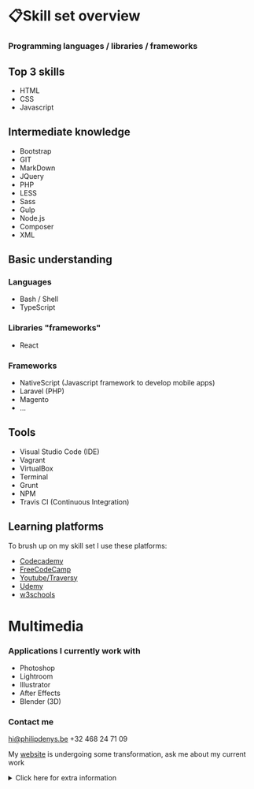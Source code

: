 # 📋Skill set overview 
### Programming languages / libraries / frameworks

## Top 3 skills
- HTML
- CSS
- Javascript

## Intermediate knowledge
- Bootstrap
- GIT
- MarkDown
- JQuery
- PHP 
- LESS
- Sass
- Gulp
- Node.js
- Composer
- XML

## Basic understanding
### Languages
- Bash / Shell
- TypeScript

### Libraries "frameworks"
- React

### Frameworks
- NativeScript (Javascript framework to develop mobile apps)
- Laravel (PHP)
- Magento
- ...

## Tools
- Visual Studio Code (IDE)
- Vagrant
- VirtualBox
- Terminal
- Grunt
- NPM
- Travis CI (Continuous Integration)

## Learning platforms
To brush up on my skill set I use these platforms:
- [Codecademy](https://www.codecademy.com/users/philipdenys/achievements)
- [FreeCodeCamp](https://www.freecodecamp.org/philipdenys)
- [Youtube/Traversy](https://youtu.be/UnTQVlqmDQ0)
- [Udemy](https://www.udemy.com/user/philipdenys/)
- [w3schools](https://www.w3schools.com/)

# Multimedia
### Applications I currently work with 
- Photoshop
- Lightroom
- Illustrator
- After Effects
- Blender (3D)

### Contact me

hi@philipdenys.be
+32 468 24 71 09

My [website](https://www.philipdenys.be) is undergoing some transformation, ask me about my current work

<details><summary>Click here for extra information</summary>
<p>

👨🏽‍💻 I used markdown/git to make this *skill set overview*💻📲 

</p>
</details>
